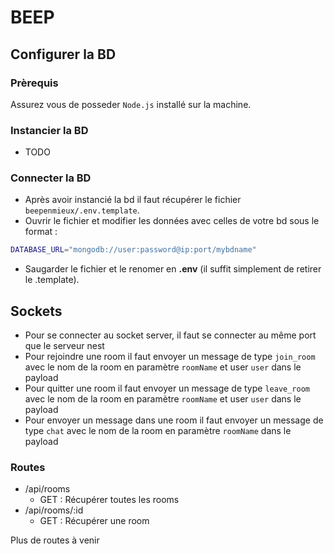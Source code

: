 # BEEP

## Configurer la BD
### Prèrequis
Assurez vous de posseder ```Node.js``` installé sur la machine.

### Instancier la BD
  - TODO

### Connecter la BD
- Après avoir instancié la bd il faut récupérer le fichier ```beepenmieux/.env.template```.
- Ouvrir le fichier et modifier les données avec celles de votre bd sous le format : 
```bash
DATABASE_URL="mongodb://user:password@ip:port/mybdname"
```
- Saugarder le fichier et le renomer en **.env** (il suffit simplement de retirer le .template). 

## Sockets
- Pour se connecter au socket server, il faut se connecter au même port que le serveur nest
- Pour rejoindre une room il faut envoyer un message de type ```join_room``` avec le nom de la room en paramètre ```roomName``` et user ```user``` dans le payload
- Pour quitter une room il faut envoyer un message de type ```leave_room``` avec le nom de la room en paramètre ```roomName``` et user ```user``` dans le payload
- Pour envoyer un message dans une room il faut envoyer un message de type ```chat``` avec le nom de la room en paramètre ```roomName``` dans le payload

### Routes
- /api/rooms
  - GET : Récupérer toutes les rooms
- /api/rooms/:id
  - GET : Récupérer une room

Plus de routes à venir